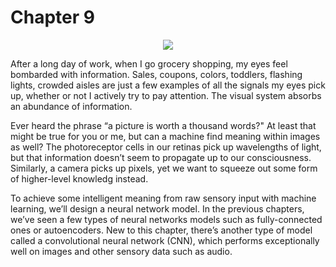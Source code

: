 # Chapter 9

<p align="center"><a href="http://tensorflowbook.com" target="_blank"><img src="http://tensorflowbook.com/imgs/ch09_main.png"/></a></p>

After a long day of work, when I go grocery shopping, my eyes feel bombarded with information. Sales, coupons, colors, toddlers, flashing lights, crowded aisles are just a few examples of all the signals my eyes pick up, whether or not I actively try to pay attention. The visual system absorbs an abundance of information. 

Ever heard the phrase “a picture is worth a thousand words?" At least that might be true for you or me, but can a machine find meaning within images as well? The photoreceptor cells in our retinas pick up wavelengths of light, but that information doesn’t seem to propagate up to our consciousness. Similarly, a camera picks up pixels, yet we want to squeeze out some form of higher-level knowledg instead.

To achieve some intelligent meaning from raw sensory input with machine learning, we’ll design a neural network model. In the previous chapters, we’ve seen a few types of neural networks models such as fully-connected ones or autoencoders. New to this chapter, there’s another type of model called a convolutional neural network (CNN), which performs exceptionally well on images and other sensory data such as audio.


